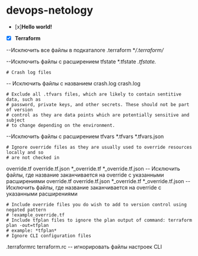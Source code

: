 # devops-netology<br>
 - [x]**Hello world!**

 - [x] **Terraform**

--Исключить все файлы в подкаталоге .terraform
**/.terraform/*

--Исключить файлы с расширением tfstate
*.tfstate
*.tfstate.*


    # Crash log files
-- Исключить файлы с названием crash.log
crash.log

    # Exclude all .tfvars files, which are likely to contain sentitive data, such as
    # password, private keys, and other secrets. These should not be part of version
    # control as they are data points which are potentially sensitive and subject
    # to change depending on the environment.
    
   --Исключить файлы с расширением tfvars
    *.tfvars
    *.tfvars.json
    
    # Ignore override files as they are usually used to override resources locally and so
    # are not checked in

override.tf
override.tf.json
*_override.tf
*_override.tf.json
-- Исключить файлы, где название заканчивается на override с указанными расширениями
override.tf
override.tf.json
*_override.tf
*_override.tf.json
-- Исключить файлы, где название заканчивается на override с указанными расширениями

    # Include override files you do wish to add to version control using negated pattern
    # !example_override.tf
    # Include tfplan files to ignore the plan output of command: terraform plan -out=tfplan
    # example: *tfplan*
    # Ignore CLI configuration files

.terraformrc
terraform.rc
-- игнорировать файлы настроек CLI

